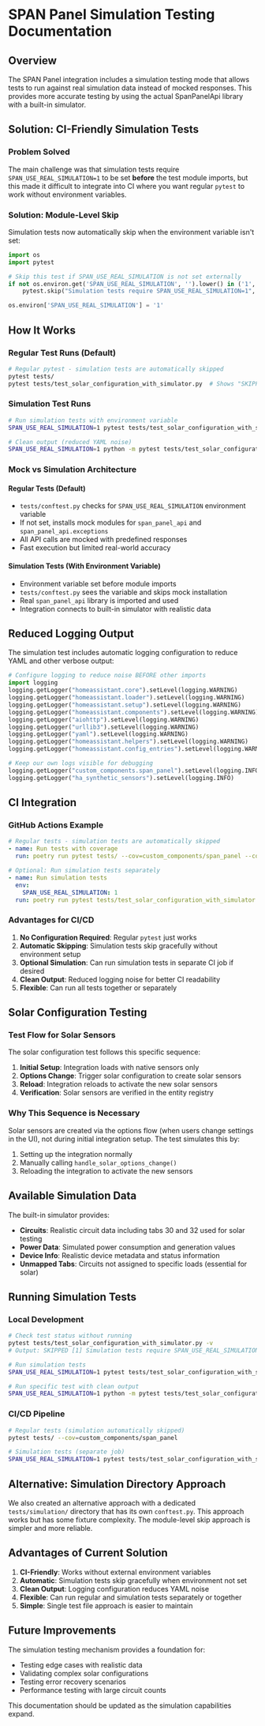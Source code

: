 # SPAN Panel Simulation Testing Documentation

## Overview

The SPAN Panel integration includes a simulation testing mode that allows tests to run against real simulation data instead of mocked responses. This provides
more accurate testing by using the actual SpanPanelApi library with a built-in simulator.

## Solution: CI-Friendly Simulation Tests

### Problem Solved

The main challenge was that simulation tests require `SPAN_USE_REAL_SIMULATION=1` to be set **before** the test module imports, but this made it difficult to
integrate into CI where you want regular `pytest` to work without environment variables.

### Solution: Module-Level Skip

Simulation tests now automatically skip when the environment variable isn't set:

```python
import os
import pytest

# Skip this test if SPAN_USE_REAL_SIMULATION is not set externally
if not os.environ.get('SPAN_USE_REAL_SIMULATION', '').lower() in ('1', 'true', 'yes'):
    pytest.skip("Simulation tests require SPAN_USE_REAL_SIMULATION=1", allow_module_level=True)

os.environ['SPAN_USE_REAL_SIMULATION'] = '1'
```

## How It Works

### Regular Test Runs (Default)

```bash
# Regular pytest - simulation tests are automatically skipped
pytest tests/
pytest tests/test_solar_configuration_with_simulator.py  # Shows "SKIPPED"
```

### Simulation Test Runs

```bash
# Run simulation tests with environment variable
SPAN_USE_REAL_SIMULATION=1 pytest tests/test_solar_configuration_with_simulator.py -v

# Clean output (reduced YAML noise)
SPAN_USE_REAL_SIMULATION=1 python -m pytest tests/test_solar_configuration_with_simulator.py::test_solar_configuration_with_simulator_friendly_names -v
```

### Mock vs Simulation Architecture

#### Regular Tests (Default)

- `tests/conftest.py` checks for `SPAN_USE_REAL_SIMULATION` environment variable
- If not set, installs mock modules for `span_panel_api` and `span_panel_api.exceptions`
- All API calls are mocked with predefined responses
- Fast execution but limited real-world accuracy

#### Simulation Tests (With Environment Variable)

- Environment variable set before module imports
- `tests/conftest.py` sees the variable and skips mock installation
- Real `span_panel_api` library is imported and used
- Integration connects to built-in simulator with realistic data

## Reduced Logging Output

The simulation test includes automatic logging configuration to reduce YAML and other verbose output:

```python
# Configure logging to reduce noise BEFORE other imports
import logging
logging.getLogger("homeassistant.core").setLevel(logging.WARNING)
logging.getLogger("homeassistant.loader").setLevel(logging.WARNING)
logging.getLogger("homeassistant.setup").setLevel(logging.WARNING)
logging.getLogger("homeassistant.components").setLevel(logging.WARNING)
logging.getLogger("aiohttp").setLevel(logging.WARNING)
logging.getLogger("urllib3").setLevel(logging.WARNING)
logging.getLogger("yaml").setLevel(logging.WARNING)
logging.getLogger("homeassistant.helpers").setLevel(logging.WARNING)
logging.getLogger("homeassistant.config_entries").setLevel(logging.WARNING)

# Keep our own logs visible for debugging
logging.getLogger("custom_components.span_panel").setLevel(logging.INFO)
logging.getLogger("ha_synthetic_sensors").setLevel(logging.INFO)
```

## CI Integration

### GitHub Actions Example

```yaml
# Regular tests - simulation tests are automatically skipped
- name: Run tests with coverage
  run: poetry run pytest tests/ --cov=custom_components/span_panel --cov-report=xml

# Optional: Run simulation tests separately
- name: Run simulation tests
  env:
    SPAN_USE_REAL_SIMULATION: 1
  run: poetry run pytest tests/test_solar_configuration_with_simulator.py -v
```

### Advantages for CI/CD

1. **No Configuration Required**: Regular `pytest` just works
2. **Automatic Skipping**: Simulation tests skip gracefully without environment setup
3. **Optional Simulation**: Can run simulation tests in separate CI job if desired
4. **Clean Output**: Reduced logging noise for better CI readability
5. **Flexible**: Can run all tests together or separately

## Solar Configuration Testing

### Test Flow for Solar Sensors

The solar configuration test follows this specific sequence:

1. **Initial Setup**: Integration loads with native sensors only
2. **Options Change**: Trigger solar configuration to create solar sensors
3. **Reload**: Integration reloads to activate the new solar sensors
4. **Verification**: Solar sensors are verified in the entity registry

### Why This Sequence is Necessary

Solar sensors are created via the options flow (when users change settings in the UI), not during initial integration setup. The test simulates this by:

1. Setting up the integration normally
2. Manually calling `handle_solar_options_change()`
3. Reloading the integration to activate the new sensors

## Available Simulation Data

The built-in simulator provides:

- **Circuits**: Realistic circuit data including tabs 30 and 32 used for solar testing
- **Power Data**: Simulated power consumption and generation values
- **Device Info**: Realistic device metadata and status information
- **Unmapped Tabs**: Circuits not assigned to specific loads (essential for solar)

## Running Simulation Tests

### Local Development

```bash
# Check test status without running
pytest tests/test_solar_configuration_with_simulator.py -v
# Output: SKIPPED [1] Simulation tests require SPAN_USE_REAL_SIMULATION=1

# Run simulation tests
SPAN_USE_REAL_SIMULATION=1 pytest tests/test_solar_configuration_with_simulator.py -v

# Run specific test with clean output
SPAN_USE_REAL_SIMULATION=1 python -m pytest tests/test_solar_configuration_with_simulator.py::test_solar_configuration_with_simulator_friendly_names -v
```

### CI/CD Pipeline

```bash
# Regular tests (simulation automatically skipped)
pytest tests/ --cov=custom_components/span_panel

# Simulation tests (separate job)
SPAN_USE_REAL_SIMULATION=1 pytest tests/test_solar_configuration_with_simulator.py -v
```

## Alternative: Simulation Directory Approach

We also created an alternative approach with a dedicated `tests/simulation/` directory that has its own `conftest.py`. This approach works but has some fixture
complexity. The module-level skip approach is simpler and more reliable.

## Advantages of Current Solution

1. **CI-Friendly**: Works without external environment variables
2. **Automatic**: Simulation tests skip gracefully when environment not set
3. **Clean Output**: Logging configuration reduces YAML noise
4. **Flexible**: Can run regular and simulation tests separately or together
5. **Simple**: Single test file approach is easier to maintain

## Future Improvements

The simulation testing mechanism provides a foundation for:

- Testing edge cases with realistic data
- Validating complex solar configurations
- Testing error recovery scenarios
- Performance testing with large circuit counts

This documentation should be updated as the simulation capabilities expand.
